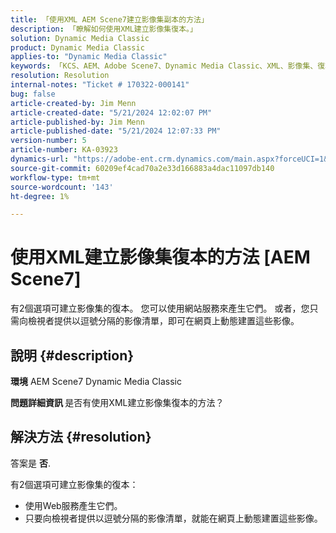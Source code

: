 ```yaml
---
title: 「使用XML AEM Scene7建立影像集副本的方法」
description: 「瞭解如何使用XML建立影像集復本。」
solution: Dynamic Media Classic
product: Dynamic Media Classic
applies-to: "Dynamic Media Classic"
keywords: 「KCS、AEM、Adobe Scene7、Dynamic Media Classic、XML、影像集、復本、Adobe Experience Manager、操作說明」
resolution: Resolution
internal-notes: "Ticket # 170322-000141"
bug: false
article-created-by: Jim Menn
article-created-date: "5/21/2024 12:02:07 PM"
article-published-by: Jim Menn
article-published-date: "5/21/2024 12:07:33 PM"
version-number: 5
article-number: KA-03923
dynamics-url: "https://adobe-ent.crm.dynamics.com/main.aspx?forceUCI=1&pagetype=entityrecord&etn=knowledgearticle&id=e60143ec-6917-ef11-9f8a-6045bd006268"
source-git-commit: 60209ef4cad70a2e33d166883a4dac11097db140
workflow-type: tm+mt
source-wordcount: '143'
ht-degree: 1%

---
```


# 使用XML建立影像集復本的方法 [AEM Scene7]


有2個選項可建立影像集的復本。 您可以使用網站服務來產生它們。 或者，您只需向檢視者提供以逗號分隔的影像清單，即可在網頁上動態建置這些影像。

## 說明 {#description}


<b>環境</b>
AEM Scene7 Dynamic Media Classic

<b>問題詳細資訊 </b>
是否有使用XML建立影像集復本的方法？


## 解決方法 {#resolution}


答案是 <b>否</b>.

有2個選項可建立影像集的復本：

- 使用Web服務產生它們。
- 只要向檢視者提供以逗號分隔的影像清單，就能在網頁上動態建置這些影像。



